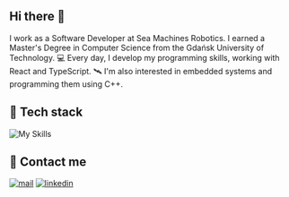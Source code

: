 ## Hi there 👋
I work as a Software Developer at Sea Machines Robotics. I earned a Master's Degree in Computer Science from the Gdańsk University of Technology. 💻 Every day, I develop my programming skills, working with React and TypeScript. 🛰 I'm also interested in embedded systems and programming them using C++.

## 🧬 Tech stack
![My Skills](https://skillicons.dev/icons?i=react,vite,nextjs,svelte,js,ts,html,css,sass,tailwind,jest,redux,figma,sequelize,prisma,postgres,mongodb,nodejs,express,docker,git,c,cpp,arduino&perline=12)

## 📲 Contact me
[![mail](https://img.shields.io/badge/Mail-005FF9?logo=maildotru&logoColor=fff&style=for-the-badge)](mailto:pawlomich@gmail.com)
[![linkedin](https://img.shields.io/badge/linkedin-%230077B5.svg?&style=for-the-badge&logo=linkedin&logoColor=white)](https://www.linkedin.com/in/m-pawlowski/)
